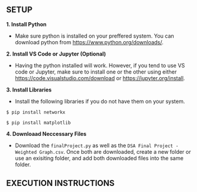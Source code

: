 ## SETUP

**1. Install Python**
  - Make sure python is installed on your preffered system. You can download python from https://www.python.org/downloads/.

**2. Install VS Code or Jupyter (Optional)**
  - Having the python installed will work. However, if you tend to use VS code or Jupyter, make sure to install one or the other using either https://code.visualstudio.com/download or https://jupyter.org/install.

**3. Install Libraries**
  - Install the following libraries if you do not have them on your system.
  ```
  $ pip install networkx
  ```
  ```
  $ pip install matplotlib
  ```

**4. Downloaad Neccessary Files**
  - Download the `finalProject.py` as well as the `DSA Final Project - Weighted Graph.csv`. Once both are downloaded, create a new folder or use an exisiting folder, and add both downloaded files into the same     folder.

## EXECUTION INSTRUCTIONS
